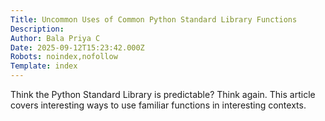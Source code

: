 ```yaml
---
Title: Uncommon Uses of Common Python Standard Library Functions
Description: 
Author: Bala Priya C
Date: 2025-09-12T15:23:42.000Z
Robots: noindex,nofollow
Template: index
---
```

Think the Python Standard Library is predictable? Think again. This article covers interesting ways to use familiar functions in interesting contexts.